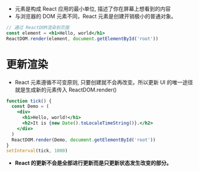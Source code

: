 - 元素是构成 React 应用的最小单位, 描述了你在屏幕上想看到的内容
- 与浏览器的 DOM 元素不同，React 元素是创建开销极小的普通对象。

```jsx
// 通过 ReactDOM渲染到页面
const element = <h1>Hello, world</h1>
ReactDOM.render(element, document.getElementById('root'))
```

# 更新渲染

- React 元素遵循不可变原则, 只要创建就不会再改变。所以更新 UI 的唯一途径就是生成新的元素传入 ReactDOM.render()

```jsx
function tick() {
  const Demo = (
    <div>
      <h1>Hello, world!</h1>
      <h2>It is {new Date().toLocaleTimeString()}.</h2>
    </div>
  )
  ReactDOM.render(Demo, document.getElementById('root'))
}
setInterval(tick, 1000)
```

- **React 的更新不会是全部进行更新而是只更新状态发生改变的部分。**
